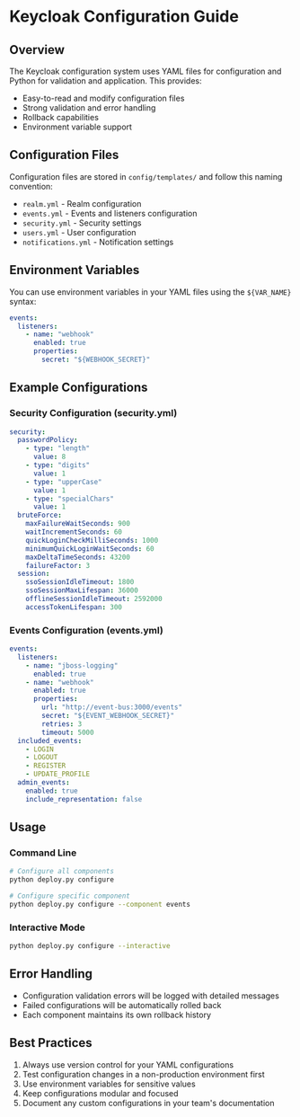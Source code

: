 # Keycloak Configuration Guide

## Overview
The Keycloak configuration system uses YAML files for configuration and Python for validation and application. This provides:
- Easy-to-read and modify configuration files
- Strong validation and error handling
- Rollback capabilities
- Environment variable support

## Configuration Files
Configuration files are stored in `config/templates/` and follow this naming convention:
- `realm.yml` - Realm configuration
- `events.yml` - Events and listeners configuration
- `security.yml` - Security settings
- `users.yml` - User configuration
- `notifications.yml` - Notification settings

## Environment Variables
You can use environment variables in your YAML files using the `${VAR_NAME}` syntax:

```yaml
events:
  listeners:
    - name: "webhook"
      enabled: true
      properties:
        secret: "${WEBHOOK_SECRET}"
```

## Example Configurations

### Security Configuration (security.yml)
```yaml
security:
  passwordPolicy:
    - type: "length"
      value: 8
    - type: "digits"
      value: 1
    - type: "upperCase"
      value: 1
    - type: "specialChars"
      value: 1
  bruteForce:
    maxFailureWaitSeconds: 900
    waitIncrementSeconds: 60
    quickLoginCheckMilliSeconds: 1000
    minimumQuickLoginWaitSeconds: 60
    maxDeltaTimeSeconds: 43200
    failureFactor: 3
  session:
    ssoSessionIdleTimeout: 1800
    ssoSessionMaxLifespan: 36000
    offlineSessionIdleTimeout: 2592000
    accessTokenLifespan: 300
```

### Events Configuration (events.yml)
```yaml
events:
  listeners:
    - name: "jboss-logging"
      enabled: true
    - name: "webhook"
      enabled: true
      properties:
        url: "http://event-bus:3000/events"
        secret: "${EVENT_WEBHOOK_SECRET}"
        retries: 3
        timeout: 5000
  included_events:
    - LOGIN
    - LOGOUT
    - REGISTER
    - UPDATE_PROFILE
  admin_events:
    enabled: true
    include_representation: false
```

## Usage

### Command Line
```bash
# Configure all components
python deploy.py configure

# Configure specific component
python deploy.py configure --component events
```

### Interactive Mode
```bash
python deploy.py configure --interactive
```

## Error Handling
- Configuration validation errors will be logged with detailed messages
- Failed configurations will be automatically rolled back
- Each component maintains its own rollback history

## Best Practices
1. Always use version control for your YAML configurations
2. Test configuration changes in a non-production environment first
3. Use environment variables for sensitive values
4. Keep configurations modular and focused
5. Document any custom configurations in your team's documentation
